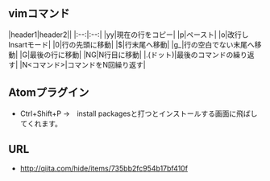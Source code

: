 ## vimコマンド
|header1|header2||
|:--:|:--:|
|yy|現在の行をコピー|
|p|ペースト|
|o|改行しInsartモード|
|0|行の先頭に移動|
|$|行末尾へ移動|
|g_|行の空白でない末尾へ移動|
|G|最後の行に移動|
|NG|N行目に移動|
|.(ドット)|最後のコマンドの繰り返す|
|N<コマンド>|コマンドをN回繰り返す|

## Atomプラグイン
* Ctrl+Shift+P →　install packagesと打つとインストールする画面に飛ばしてくれます。

## URL
* http://qiita.com/hide/items/735bb2fc954b17bf410f